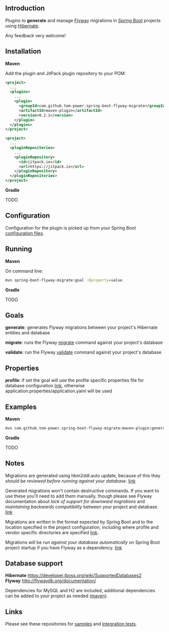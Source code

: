## Introduction

Plugins to **generate** and manage [Flyway](https://flywaydb.org/) migrations in [Spring Boot](https://projects.spring.io/spring-boot/) projects using [Hibernate](http://hibernate.org/). 

Any feedback very welcome!

## Installation

**Maven**

Add the plugin and JitPack plugin repository to your POM:

```xml
<project>
  ...
  <plugins>
    ...
    <plugin>
      <groupId>com.github.tom-power.spring-boot-flyway-migrate</groupId>
      <artifactId>maven-plugin</artifactId>
      <version>0.2.1</version>
    </plugin>
  </plugins>
</project>
```

```xml
<project>
  ...
  <pluginRepositories>
    ...
    <pluginRepository>
      <id>jitpack.io</id>
      <url>https://jitpack.io</url>
    </pluginRepository>
  </pluginRepositories>
</project>
```

**Gradle**

TODO 
<!---
Add the plugin, buildscript and JitPack repository to your build.gradle:

```gradle
apply plugin: 'spring-boot-flyway-migrate-gradle-plugin'
```

```gradle
buildscript {
    dependencies {
        classpath("com.github.tom-power:spring-boot-flyway-migrate-gradle-plugin:0.2.1")
    }
}
```

```gradle
repositories {
    ...
    maven { url "https://jitpack.io" }
}	
```
-->

## Configuration

Configuration for the plugin is picked up from your Spring Boot [configuration files](https://docs.spring.io/spring-boot/docs/current/reference/html/boot-features-external-config.html#boot-features-external-config-application-property-files).

## Running

**Maven**

On command line: 

```bash
mvn spring-boot-flyway-migrate:goal -Dproperty=value
```

**Gradle**

TODO

<!---
```bash
gradle flyway<Goal> -Dproperty=value
```
--->

## Goals

**generate**: generates Flyway migrations between your project's Hibernate entities and database

**migrate**: runs the Flyway [migrate](https://flywaydb.org/documentation/maven/migrate) command against your project's database

**validate**: run the Flyway [validate](https://flywaydb.org/documentation/maven/validate) command against your project's database

## Properties

**profile**: if set the goal will use the profile specific properties file for database configuration [link](https://docs.spring.io/spring-boot/docs/current/reference/html/boot-features-external-config.html#boot-features-external-config-profile-specific-properties), otherwise application.properties/application.yaml will be used

## Examples

**Maven**

```bash
mvn com.github.tom-power.spring-boot-flyway-migrate:maven-plugin:generate -Dprofile=dev
```

**Gradle**

TODO

## Notes

Migrations are generated using hbm2ddl.auto update, because of this they *should be reviewed before running against your database*. [link](http://stackoverflow.com/questions/221379/hibernate-hbm2ddl-auto-update-in-production)

Generated migrations won't contain destructive commands. If you want to use these you'll need to add them manually, though please see Flyway documentation about *lack of support for downward migrations* and *maintaining backwards compatibility* between your project and database. [link](http://flywaydb.org/documentation/faq.html#downgrade)

Migrations are written in the format expected by Spring Boot and to the location specified in the project configuration, including where profile and vendor specific directories are specified  [link](https://docs.spring.io/spring-boot/docs/current/reference/html/howto-database-initialization.html#howto-execute-flyway-database-migrations-on-startup). 

Migrations will be *run against your database automatically* on Spring Boot project startup if you have Flyway as a dependency. [link](https://docs.spring.io/spring-boot/docs/current/reference/html/howto-database-initialization.html#howto-execute-flyway-database-migrations-on-startup)

## Database support

**Hibernate** https://developer.jboss.org/wiki/SupportedDatabases2<br/>
**Flyway** http://flywaydb.org/documentation/

Dependencies for MySQL and H2 are included, additional dependencies can be added to your project as needed ([maven](https://maven.apache.org/guides/mini/guide-configuring-plugins.html#Using_the_dependencies_Tag)).

## Links

Please see these repositories for [samples](https://github.com/tom-power/spring-boot-flyway-migrate-samples) and [integration tests](https://github.com/tom-power/spring-boot-flyway-migrate-integration-tests).